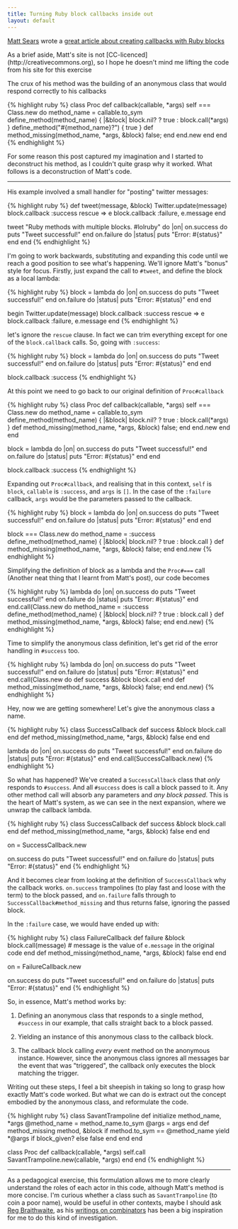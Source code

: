 ```yaml
---
title: Turning Ruby block callbacks inside out
layout: default
---
```

[Matt Sears](http://www.mattsears.com) wrote a [great article about
creating callbacks with Ruby
blocks](http://www.mattsears.com/articles/2011/11/27/ruby-blocks-as-dynamic-callbacks)

<aside markdown="1">
As a brief aside, Matt's site is not
[CC-licenced](http://creativecommons.org), so I hope he doesn't mind
me lifting the code from his site for this exercise
</aside>

The crux of his method was the building of an anonymous class that
would respond correctly to his callbacks

{% highlight ruby %}
class Proc
  def callback(callable, *args)
    self === Class.new do
      method_name = callable.to_sym
      define_method(method_name) { |&block| block.nil? ? true : block.call(*args) }
      define_method("#{method_name}?") { true }
      def method_missing(method_name, *args, &block) false; end
    end.new
  end
end
{% endhighlight %}

For some reason this post captured my imagination and I started to
deconstruct his method, as I couldn't quite grasp why it worked. What
follows is a deconstruction of Matt's code.

***

His example involved a small handler for "posting" twitter messages:

{% highlight ruby %}
def tweet(message, &block)
  Twitter.update(message)
  block.callback :success
rescue => e
  block.callback :failure, e.message
end

tweet "Ruby methods with multiple blocks. #lolruby" do |on|
  on.success do
    puts "Tweet successful!"
  end
  on.failure do |status|
    puts "Error: #{status}"
  end
end
{% endhighlight %}

I'm going to work backwards, substituting and expanding this code
until we reach a good position to see what's happening. We'll ignore
Matt's "bonus" style for focus. Firstly, just expand the call to
`#tweet`, and define the block as a local lambda:

{% highlight ruby %}
block = lambda do |on|
  on.success do
    puts "Tweet successful!"
  end
  on.failure do |status|
    puts "Error: #{status}"
  end
end

begin
  Twitter.update(message)
  block.callback :success
rescue => e
  block.callback :failure, e.message
end
{% endhighlight %}

let's ignore the `rescue` clause. In fact we can trim everything
except for one of the `block.callback` calls. So, going with
`:success`:

{% highlight ruby %}
block = lambda do |on|
  on.success do
    puts "Tweet successful!"
  end
  on.failure do |status|
    puts "Error: #{status}"
  end
end

block.callback :success
{% endhighlight %}

At this point we need to go back to our original definition of
`Proc#callback`

{% highlight ruby %}
class Proc
  def callback(callable, *args)
    self === Class.new do
      method_name = callable.to_sym
      define_method(method_name) { |&block| block.nil? ? true : block.call(*args) }
      def method_missing(method_name, *args, &block) false; end
    end.new
  end
end

block = lambda do |on|
  on.success do
    puts "Tweet successful!"
  end
  on.failure do |status|
    puts "Error: #{status}"
  end
end

block.callback :success
{% endhighlight %}

Expanding out `Proc#callback`, and realising that in this context,
`self` is `block`, `callable` is `:success`, and `args` is `[]`.  In
the case of the `:failure` callback, `args` would be the parameters
passed to the callback.

{% highlight ruby %}
block = lambda do |on|
  on.success do
    puts "Tweet successful!"
  end
  on.failure do |status|
    puts "Error: #{status}"
  end
end

block === Class.new do
  method_name = :success
  define_method(method_name) { |&block| block.nil? ? true : block.call }
  def method_missing(method_name, *args, &block) false; end
end.new
{% endhighlight %}

Simplifying the definition of block as a lambda and the `Proc#===`
call (Another neat thing that I learnt from Matt's post), our code
becomes

{% highlight ruby %}
lambda do |on|
  on.success do
    puts "Tweet successful!"
  end
  on.failure do |status|
    puts "Error: #{status}"
  end
end.call(Class.new do
  method_name = :success
  define_method(method_name) { |&block| block.nil? ? true : block.call }
  def method_missing(method_name, *args, &block) false; end
end.new)
{% endhighlight %}

Time to simplify the anonymous class definition, let's get rid of the
error handling in `#success` too.

{% highlight ruby %}
lambda do |on|
  on.success do
    puts "Tweet successful!"
  end
  on.failure do |status|
    puts "Error: #{status}"
  end
end.call(Class.new do
  def success &block
    block.call
  end
  def method_missing(method_name, *args, &block) false; end
end.new)
{% endhighlight %}

Hey, now we are getting somewhere! Let's give the anonymous class a name.

{% highlight ruby %}
class SuccessCallback
  def success &block
    block.call
  end
  def method_missing(method_name, *args, &block)
    false
  end
end

lambda do |on|
  on.success do
    puts "Tweet successful!"
  end
  on.failure do |status|
    puts "Error: #{status}"
  end
end.call(SuccessCallback.new)
{% endhighlight %}

So what has happened? We've created a `SuccessCallback` class that
*only* responds to `#success`. And all `#success` does is call a block
passed to it. Any other method call will absorb any parameters and
*any block passed*. This is the heart of Matt's system, as we can see
in the next expansion, where we unwrap the callback lambda.

{% highlight ruby %}
class SuccessCallback
  def success &block
    block.call
  end
  def method_missing(method_name, *args, &block)
    false
  end
end

on = SuccessCallback.new

on.success do
  puts "Tweet successful!"
end
on.failure do |status|
  puts "Error: #{status}"
end
{% endhighlight %}

And it becomes clear from looking at the definition of
`SuccessCallback` why the callback works. `on.success` trampolines (to
play fast and loose with the term) to the block passed, and
`on.failure` falls through to `SuccessCallback#method_missing` and
thus returns false, ignoring the passed block.

In the `:failure` case, we would have ended up with:

{% highlight ruby %}
class FailureCallback
  def failure &block
    block.call(message) # message is the value of `e.message` in the original code
  end
  def method_missing(method_name, *args, &block)
    false
  end
end

on = FailureCallback.new

on.success do
  puts "Tweet successful!"
end
on.failure do |status|
  puts "Error: #{status}"
end
{% endhighlight %}

So, in essence, Matt's method works by:

1. Defining an anonymous class that responds to a single method,
`#success` in our example, that calls straight back to a block passed.

2. Yielding an instance of this anonymous class to the callback block.

3. The callback block calling *every* event method on the anonymous
instance. However, since the anonymous class ignores all messages bar
the event that was "triggered", the callback only executes the block
matching the trigger.

Writing out these steps, I feel a bit sheepish in taking so long to
grasp how exactly Matt's code worked. But what we can do is extract
out the concept embodied by the anonymous class, and reformulate the
code.

{% highlight ruby %}
class SavantTrampoline
  def initialize method_name, *args
    @method_name = method_name.to_sym
    @args = args
  end
  def method_missing method, &block
    if method.to_sym == @method_name
      yield *@args if block_given?
    else
      false
    end
  end
end

class Proc
  def callback(callable, *args)
    self.call SavantTrampoline.new(callable, *args)
  end
end
{% endhighlight %}

***

As a pedagogical exercise, this formulation allows me to more clearly
understand the roles of each actor in this code, although Matt's
method is more concise. I'm curious whether a class such as
`SavantTrampoline` (to coin a poor name), would be useful in other
contexts, maybe I should ask [Reg
Braithwaite](http://twitter.com/#!/raganwald), as his [writings on
combinators](https://github.com/raganwald/homoiconic/blob/master/2008-11-16/joy.md)
has been a big inspiration for me to do this kind of investigation.
